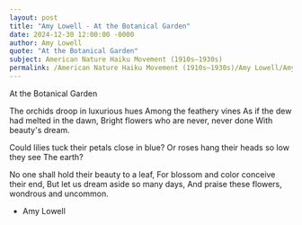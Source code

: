 ```yaml
---
layout: post
title: "Amy Lowell - At the Botanical Garden"
date: 2024-12-30 12:00:00 -0000
author: Amy Lowell
quote: "At the Botanical Garden"
subject: American Nature Haiku Movement (1910s–1930s)
permalink: /American Nature Haiku Movement (1910s–1930s)/Amy Lowell/Amy Lowell - At the Botanical Garden
---
```


At the Botanical Garden

The orchids droop in luxurious hues
Among the feathery vines
As if the dew had melted in the dawn,
Bright flowers who are never, never done
With beauty's dream.

Could lilies tuck their petals close in blue?
Or roses hang their heads so low they see
The earth?

No one shall hold their beauty to a leaf,
For blossom and color conceive their end,
But let us dream aside so many days,
And praise these flowers, wondrous and uncommon.


- Amy Lowell
